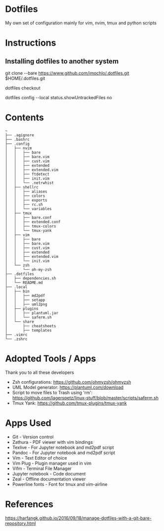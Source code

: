 # Dotfiles
My own set of configuration mainly for vim, nvim, tmux and python scripts

# Instructions
## Installing dotfiles to another system
git clone --bare https://www.github.com/imochlo/.dotfiles.git $HOME/.dotfiles.git

dotfiles checkout

dotfiles config --local status.showUntrackedFiles no

# Contents
```
~
├── .agignore
├── .bashrc
├── .config
│   ├── nvim
│   │   ├── bare
│   │   ├── bare.vim
│   │   ├── cust.vim
│   │   ├── extended
│   │   ├── extended.vim
│   │   ├── ftdetect
│   │   ├── init.vim
│   │   └── .netrwhist
│   ├── shellrc
│   │   ├── aliases
│   │   ├── colors
│   │   ├── exports
│   │   ├── rc.sh
│   │   └── variables
│   ├── tmux
│   │   ├── bare.conf
│   │   ├── extended.conf
│   │   ├── tmux-colors
│   │   └── tmux-yank
│   ├── vim
│   │   ├── bare
│   │   ├── bare.vim
│   │   ├── cust.vim
│   │   ├── extended
│   │   ├── extended.vim
│   │   └── init.vim
│   └── zsh
│       └── oh-my-zsh
├── .dotfiles
│   ├── dependencies.sh
│   └── README.md
├── .local
│   ├── bin
│   │   ├── md2pdf
│   │   ├── setapp
│   │   ├── uml2png
│   ├── plugins
│   │   ├── plantuml.jar
│   │   └── saferm.sh
│   └── share
│       ├── cheatsheets
│       ├── templates
├── .vimrc
└── .zshrc
```

# Adopted Tools / Apps
Thank you to all these developers
* Zsh configurations: https://github.com/ohmyzsh/ohmyzsh
* UML Model generator: https://plantuml.com/download
* Script to move files to Trash using 'rm': https://github.com/lagerspetz/linux-stuff/blob/master/scripts/saferm.sh
* Tmux Yank: https://github.com/tmux-plugins/tmux-yank

# Apps Used
* Git - Version control
* Zathura - PDF viewer with vim bindings
* Texlive - For Jupyter notebook and md2pdf script
* Pandoc - For Jupyter notebook and md2pdf script
* Vim - Text Editor of choice
* Vim Plug - Plugin manager used in vim
* Vifm - Terminal File Manager
* Jupyter notebook - Code document
* Zeal - Offline documentation viewer
* Powerline fonts - Font for tmux and vim-airline

# References
https://harfangk.github.io/2016/09/18/manage-dotfiles-with-a-git-bare-repository.html
